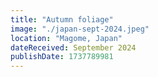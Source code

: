 ```yaml
---
title: "Autumn foliage"
image: "./japan-sept-2024.jpeg"
location: "Magome, Japan"
dateReceived: September 2024
publishDate: 1737789981
---
```

